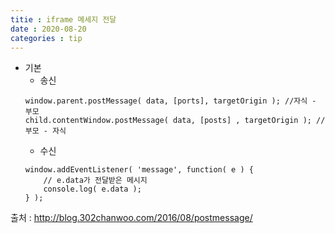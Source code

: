 ```yaml
---
titie : iframe 메세지 전달
date : 2020-08-20
categories : tip
---
```

+ 기본
	+ 송신
	```
	window.parent.postMessage( data, [ports], targetOrigin ); //자식 - 부모
	child.contentWindow.postMessage( data, [posts] , targetOrigin ); // 부모 - 자식
	```
	+ 수신
	```
	window.addEventListener( 'message', function( e ) {
    	// e.data가 전달받은 메시지
    	console.log( e.data );
	} );
	```
출처 : http://blog.302chanwoo.com/2016/08/postmessage/
